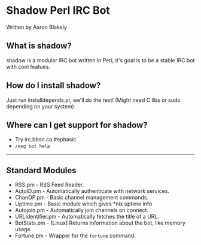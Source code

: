 # Shadow Perl IRC Bot
  Written by Aaron Blakely

## What is shadow?
  shadow is a modular IRC bot written in Perl,
  it's goal is to be a stable IRC bot with cool featues.

## How do I install shadow?
  Just run installdepends.pl, we'll do the rest! (Might need C libs or sudo depending on your system)

## Where can I get support for shadow?
  * Try irc.bbsn.ca #ephasic
  * `/msg bot help` 

---

## Standard Modules
* RSS.pm - RSS Feed Reader.
* AutoID.pm - Automatically authenticate with network services.
* ChanOP.pm - Basic channel management commands.
* Uptime.pm - Basic module which gives *nix uptime info
* Autojoin.pm - Automatically join channels on connect.
* URLIdentifier.pm - Automatically fetches the title of a URL.
* BotStats.pm - [Linux] Returns information about the bot, like memory usage.
* Fortune.pm - Wrapper for the `fortune` command.